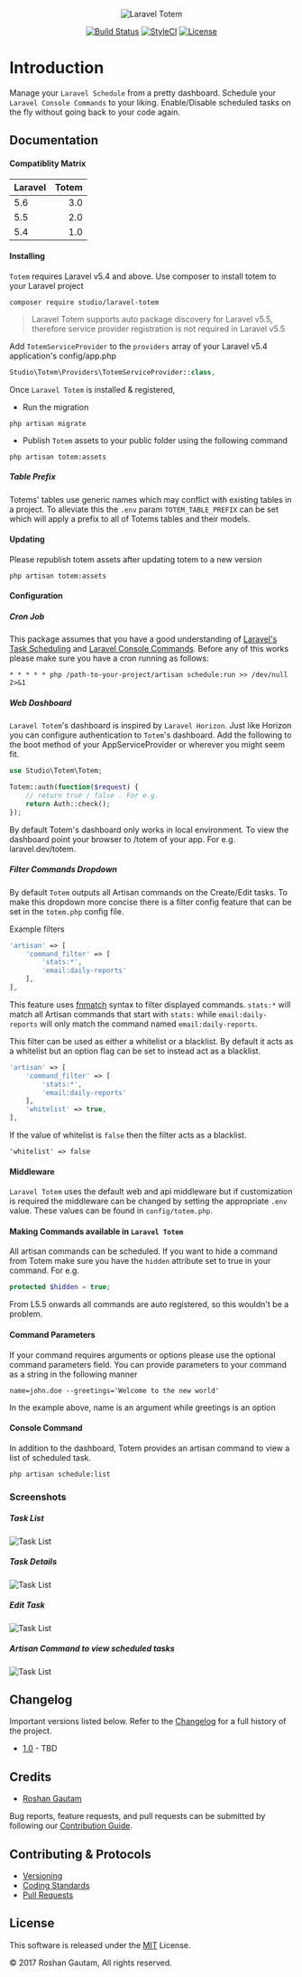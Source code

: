 <p align="center">
  <img src="https://github.com/codestudiohq/laravel-totem/blob/master/resources/assets/img/totem.png?raw=true" alt="Laravel Totem"/>
</p>
<p align="center">
<a href="https://travis-ci.org/codestudiohq/laravel-totem"><img src="https://travis-ci.org/codestudiohq/laravel-totem.svg" alt="Build Status"></a>
<a href="https://styleci.io/repos/99050894"><img src="https://styleci.io/repos/99050894/shield?branch=2.0" alt="StyleCI"></a>
<a href="https://packagist.org/packages/studio/laravel-totem"><img src="https://poser.pugx.org/studio/laravel-totem/license.svg" alt="License"></a>
</p>

# Introduction

Manage your `Laravel Schedule` from a pretty dashboard. Schedule your `Laravel Console Commands` to your liking. Enable/Disable scheduled tasks on the fly without going back to your code again.

## Documentation

#### Compatiblity Matrix

|<span align="left">Laravel</span> |<span align="left">Totem</span>| 
|:-------|----------:|
|5.6     |     3.0   |
|5.5     |     2.0   |
|5.4     |     1.0   |

#### Installing

`Totem` requires Laravel v5.4 and above. Use composer to install totem to your Laravel project

```
composer require studio/laravel-totem
```

> Laravel Totem supports auto package discovery for Laravel v5.5, therefore service provider registration is not required in Laravel v5.5

Add `TotemServiceProvider` to the `providers` array of your Laravel v5.4 application's config/app.php

```php
Studio\Totem\Providers\TotemServiceProvider::class,
```

Once `Laravel Totem` is installed & registered, 

- Run the migration

```
php artisan migrate
```

- Publish `Totem` assets to your public folder using the following command

```    
php artisan totem:assets
```

##### Table Prefix

Totems' tables use generic names which may conflict with existing tables in a project. To alleviate this the `.env` param `TOTEM_TABLE_PREFIX` can be set which will apply a prefix to all of Totems tables and their models.

#### Updating

Please republish totem assets after updating totem to a new version

```    
php artisan totem:assets
```

#### Configuration

##### Cron Job

This package assumes that you have a good understanding of [Laravel's Task Scheduling](https://laravel.com/docs/5.4/scheduling) and [Laravel Console Commands](https://laravel.com/docs/5.4/artisan#writing-commands). Before any of this works please make sure you have a cron running as follows:

```
* * * * * php /path-to-your-project/artisan schedule:run >> /dev/null 2>&1
```

##### Web Dashboard 

`Laravel Totem`'s  dashboard is inspired by `Laravel Horizon`. Just like Horizon you can configure authentication to `Totem`'s dashboard. Add the following to the boot method of your AppServiceProvider or wherever you might seem fit.   

```php
use Studio\Totem\Totem;

Totem::auth(function($request) {
    // return true / false . For e.g.
    return Auth::check();
});
```

By default Totem's dashboard only works in local environment. To view the dashboard point your browser to /totem of your app. For e.g. laravel.dev/totem.

##### Filter Commands Dropdown

By default `Totem` outputs all Artisan commands on the Create/Edit tasks. To make this dropdown more concise there is a filter config feature that can be set in the `totem.php` config file.

Example filters
```php
'artisan' => [
    'command_filter' => [
        'stats:*',
        'email:daily-reports'
    ],
],
```

This feature uses [fnmatch](http://php.net/manual/en/function.fnmatch.php) syntax to filter displayed commands. `stats:*` will match all Artisan commands that start with `stats:` while `email:daily-reports` will only match the command named `email:daily-reports`.

This filter can be used as either a whitelist or a blacklist. By default it acts as a whitelist but an option flag can be set to instead act as a blacklist.

```php
'artisan' => [
    'command_filter' => [
        'stats:*',
        'email:daily-reports'
    ],
    'whitelist' => true,
],

```

If the value of whitelist is `false` then the filter acts as a blacklist.

`'whitelist' => false`

#### Middleware

`Laravel Totem` uses the default web and api middleware but if customization is required the middleware can be changed by setting the appropriate `.env` value. These values can be found in `config/totem.php`.

#### Making Commands available in `Laravel Totem`

All artisan commands can be scheduled. If you want to hide a command from Totem make sure you have the `hidden` attribute set to true in your command. For e.g.

```php
protected $hidden = true;
```

From L5.5 onwards all commands are auto registered, so this wouldn't be a problem.

#### Command Parameters

If your command requires arguments or options please use the optional command parameters field. You can provide parameters to your command as a string in the following manner

```text
name=john.doe --greetings='Welcome to the new world'
```
In the example above, name is an argument while greetings is an option

#### Console Command

In addition to the dashboard, Totem provides an artisan command to view a list of scheduled task.

```    
php artisan schedule:list
```

### Screenshots

##### Task List
<img src="https://github.com/codestudiohq/laravel-totem/blob/master/public/img/screenshots/tasks.png?raw=true" alt="Task List"/>

##### Task Details
<img src="https://github.com/codestudiohq/laravel-totem/blob/master/public/img/screenshots/task-details.png?raw=true" alt="Task List"/>

##### Edit Task
<img src="https://github.com/codestudiohq/laravel-totem/blob/master/public/img/screenshots/edit-task.png?raw=true" alt="Task List"/>

##### Artisan Command to view scheduled tasks
<img src="https://github.com/codestudiohq/laravel-totem/blob/master/public/img/screenshots/artisan.png?raw=true" alt="Task List"/>
 
## Changelog

Important versions listed below. Refer to the [Changelog](CHANGELOG.md) for a full history of the project.

- [1.0](CHANGELOG.md) - TBD

## Credits

- [Roshan Gautam](https://twitter.com/@roshangautam)

Bug reports, feature requests, and pull requests can be submitted by following our [Contribution Guide](CONTRIBUTING.md).

## Contributing & Protocols

- [Versioning](CONTRIBUTING.md#versioning)
- [Coding Standards](CONTRIBUTING.md#coding-standards)
- [Pull Requests](CONTRIBUTING.md#pull-requests)

## License

This software is released under the [MIT](LICENSE) License.

 © 2017 Roshan Gautam, All rights reserved.
